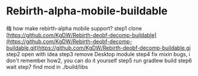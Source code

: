 # Rebirth-alpha-mobile-buildable
梅
how make rebirth-alpha mobile support?
step1 clone [https://github.com/KgDW/Rebirth-deobf-decomp-buildable](https://github.com/KgDW/Rebirth-deobf-decomp-buildable.git)https://github.com/KgDW/Rebirth-deobf-decomp-buildable.gi
step2 open with idea
step3 remove Desktop module
step4 fix mixin bugs, i don't remember how2, you can do it yourself
step5 run gradlew build
step6 wait
step7 find mod in ./build/libs
